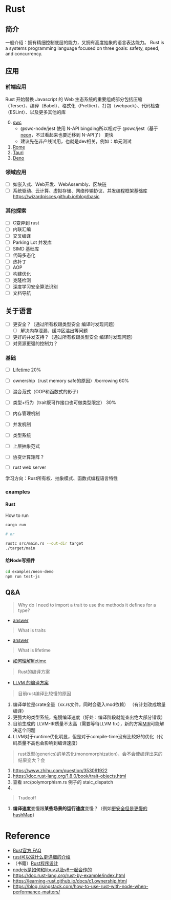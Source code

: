 # Rust

## 简介
一般介绍：拥有精细控制底层的能力，又拥有高度抽象的语言表达能力。
Rust is a systems programming language focused on three goals: safety, speed, and concurrency.

## 应用
### 前端应用
Rust 开始替换 Javascript 的 Web 生态系统的重要组成部分包括压缩（Terser）、编译（Babel）、格式化（Prettier）、打包（webpack）、代码检查（ESLint）、以及更多其他的库

0. [swc](https://swc.rs/docs/getting-started)
    * @swc-node/jest 使用 N-API bingding所以相对于 @swc/jest（基于[neon](https://github.com/neon-bindings/neon)，不过看起来也要迁移到 N-API了） 更快
    * 建议先在非产线试用，也就是dev相关，例如：单元测试
1. [Rome](https://github.com/rome/tools)
2. [Tauri](https://github.com/tauri-apps/tauri)
3. [Deno](https://github.com/denoland/deno)

### 领域应用
- [ ] 如嵌入式、Web开发、WebAssembly、区块链
- [ ] 系统驱动、云计算、虚拟存储、网络传输协议、并发编程框架基础库
https://wizardpisces.github.io/blog/basic

### 其他探索

- [ ] C变异到 rust
- [ ] 内联汇编
- [ ] 交叉编译
- [ ] Parking Lot 并发库
- [ ] SIMD 基础库
- [ ] 代码多态化
- [ ] 热补丁
- [ ] AOP
- [ ] 构建优化
- [ ] 克隆检测
- [ ] 深度学习安全算法识别
- [ ] 文档导航

## 关于语言
- [ ] 更安全？（通过所有权跟类型安全 编译时发现问题）
    - [ ] 解决内存泄漏、缓冲区溢出等问题
- [ ] 更好的并发支持？（通过所有权跟类型安全 编译时发现问题）
- [ ] 对资源更强的控制力？
### 基础
- [ ] [Lifetime](https://learning-rust.github.io/docs/c3.lifetimes.html#What-is-Lifetime) 20% 
- [ ] ownership（rust memory safe的原因）/borrowing  60%
- [ ] 混合范式（OOP和函数式的影子）
- [ ] 类型+行为（trait既可作接口也可做类型限定）  30%
- [ ] 内存管理机制
- [ ] 并发机制
- [ ] 类型系统
- [ ] 上层抽象范式
- [ ] 协变计算矩阵？
- [ ] rust web server


学习方向：Rust所有权、抽象模式、函数式编程语言特性
### examples
#### Rust
How to run

```bash
cargo run

# or

rustc src/main.rs --out-dir target
./target/main

```
#### 给Node写插件
```bash
cd examples/neon-demo
npm run test-js
```

## Q&A
>Why do I need to import a trait to use the methods it defines for a type?
* [answer](https://stackoverflow.com/questions/25273816/why-do-i-need-to-import-a-trait-to-use-the-methods-it-defines-for-a-type)

>What is traits
* [answer](https://zhuanlan.zhihu.com/p/127365605)

>What is lifetime
* [如何理解lifetime](https://colobu.com/2019/08/06/lifetimes-in-rust/)

>Rust的编译方案
* [LLVM 的编译方案](https://stackoverflow.com/questions/43385142/how-is-rust-compiled-to-machine-code/43385776)

>目前rust编译比较慢的原因
1. 编译单位是crate全量（xx.rs文件，同时会载入mod依赖） （有计划改成增量编译）
2. 更强大的类型系统，拖慢编译速度（好处：编译阶段就能查出绝大部分错误）
3. 目前生成的 LLVM-IR质量不太高（需要等待LLVM fix），新的方案[MIR](https://github.com/rust-lang/rfcs/blob/master/text/1211-mir.md)可能解决这个问题
4. LLVM对于runtime优化明显，但是对于compile-time没有比较好的优化（代码质量不高也会影响到编译速度）

>rust泛型(generics)的单态化(monomorphization)，会不会使编译出来的结果变大？会
1. https://www.zhihu.com/question/353091922
2. https://doc.rust-lang.org/1.8.0/book/trait-objects.html
3. 查看 src/polymorphism.rs 例子的 staic_dispatch
4.

>Tradeoff
1. **编译速度**变慢跟**某些场景的运行速度**变慢？（例如[更安全但是更慢的hashMap](https://prev.rust-lang.org/en-US/faq.html#why-are-rusts-hashmaps-slow)）
# Reference

* [Rust官方 FAQ](https://prev.rust-lang.org/en-US/faq.html)
* [rust可以做什么更详细的介绍](https://www.infoq.cn/article/umqbighceoa81yij7uyg)
* （书籍）[Rust程序设计](https://kaisery.github.io/trpl-zh-cn/ch15-00-smart-pointers.html)
* [nodejs是如何和libuv以及v8一起合作的](https://blog.5udou.cn/#/blog/detail/nodejsShi-Ru-He-He-libuvYi-Ji-v8Yi-Qi-He-Zuo-De-Wen-Mo-You-Cai-Dan-Ou-84)
* https://doc.rust-lang.org/rust-by-example/index.html
* https://learning-rust.github.io/docs/c1.ownership.html
* https://blog.risingstack.com/how-to-use-rust-with-node-when-performance-matters/